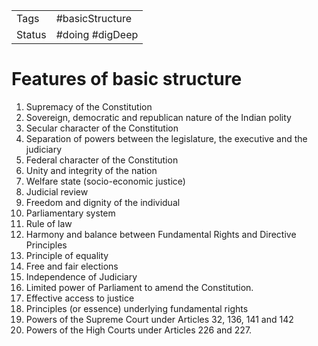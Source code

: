 |                               |                 |
| ----------------------------- | --------------- |
| Tags                          | #basicStructure |
| Status                        | #doing #digDeep |


# Features of basic structure
1.  Supremacy of the Constitution
2.  Sovereign, democratic and republican nature of the Indian polity
3.  Secular character of the Constitution
4.  Separation of powers between the legislature, the executive and the judiciary
5.  Federal character of the Constitution
6.  Unity and integrity of the nation
7.  Welfare state (socio-economic justice)
8.  Judicial review
9.  Freedom and dignity of the individual
10. Parliamentary system
11. Rule of law
12. Harmony and balance between Fundamental Rights and Directive Principles
13. Principle of equality
14. Free and fair elections
15. Independence of Judiciary
16. Limited power of Parliament to amend the Constitution.
17. Effective access to justice
18. Principles (or essence) underlying fundamental rights
19. Powers of the Supreme Court under Articles 32, 136, 141 and 142
20. Powers of the High Courts under Articles 226 and 227.
